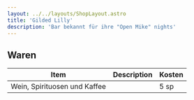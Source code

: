 ```yaml
---
layout: ../../layouts/ShopLayout.astro
title: 'Gilded Lilly'
description: 'Bar bekannt für ihre "Open Mike" nights'
---
```

## Waren
| Item                         | Description | Kosten |
|------------------------------|-------------|--------|
| Wein, Spirituosen und Kaffee |             | 5 sp   |
